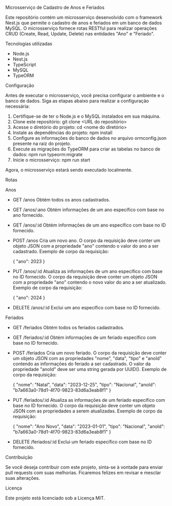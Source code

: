 Microsserviço de Cadastro de Anos e Feriados

Este repositório contém um microsserviço desenvolvido com o framework Nest.js que permite o cadastro de anos e feriados em um banco de dados MySQL. O microsserviço fornece rotas RESTful para realizar operações CRUD (Create, Read, Update, Delete) nas entidades "Ano" e "Feriado".

Tecnologias utilizadas
- Node.js
- Nest.js
- TypeScript
- MySQL
- TypeORM

Configuração

Antes de executar o microsserviço, você precisa configurar o ambiente e o banco de dados. Siga as etapas abaixo para realizar a configuração necessária:

1. Certifique-se de ter o Node.js e o MySQL instalados em sua máquina.
2. Clone este repositório:
   git clone <URL do repositório>
3. Acesse o diretório do projeto:
   cd <nome do diretório>
4. Instale as dependências do projeto:
   npm install
5. Configure as informações do banco de dados no arquivo ormconfig.json presente na raiz do projeto.
6. Execute as migrações do TypeORM para criar as tabelas no banco de dados:
   npm run typeorm:migrate
7. Inicie o microsserviço:
   npm run start

Agora, o microsserviço estará sendo executado localmente.

Rotas

Anos

- GET /anos
  Obtém todos os anos cadastrados.

- GET /anos/:ano
  Obtém informações de um ano específico com base no ano fornecido.

- GET /anos/:id
  Obtém informações de um ano específico com base no ID fornecido.

- POST /anos
  Cria um novo ano. O corpo da requisição deve conter um objeto JSON com a propriedade "ano" contendo o valor do ano a ser cadastrado. Exemplo de corpo da requisição:

  {
    "ano": 2023
  }

- PUT /anos/:id
  Atualiza as informações de um ano específico com base no ID fornecido. O corpo da requisição deve conter um objeto JSON com a propriedade "ano" contendo o novo valor do ano a ser atualizado. Exemplo de corpo da requisição:

  {
    "ano": 2024
  }

- DELETE /anos/:id
  Exclui um ano específico com base no ID fornecido.

Feriados

- GET /feriados
  Obtém todos os feriados cadastrados.

- GET /feriados/:id
  Obtém informações de um feriado específico com base no ID fornecido.

- POST /feriados
  Cria um novo feriado. O corpo da requisição deve conter um objeto JSON com as propriedades "nome", "data", "tipo" e "anoId" contendo as informações do feriado a ser cadastrado. O valor da propriedade "anoId" deve ser uma string gerada por UUID(). Exemplo de corpo da requisição:

  {
    "nome": "Natal",
    "data": "2023-12-25",
    "tipo": "Nacional",
    "anoId": "b7a663a0-78d1-4f70-9823-83d6a3eab8f1"
  }

- PUT /feriados/:id
  Atualiza as informações de um feriado específico com base no ID fornecido. O corpo da requisição deve conter um objeto JSON com as propriedades a serem atualizadas. Exemplo de corpo da requisição:

  {
    "nome": "Ano Novo",
    "data": "2023-01-01",
    "tipo": "Nacional",
    "anoId": "b7a663a0-78d1-4f70-9823-83d6a3eab8f1"
  }

- DELETE /feriados/:id
  Exclui um feriado específico com base no ID fornecido.

Contribuição

Se você deseja contribuir com este projeto, sinta-se à vontade para enviar pull requests com suas melhorias. Ficaremos felizes em revisar e mesclar suas alterações.

Licença

Este projeto está licenciado sob a Licença MIT.
